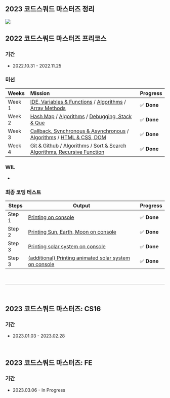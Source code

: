 ## 2023 코드스쿼드 마스터즈 정리

<img src="https://user-images.githubusercontent.com/92138751/204077172-b71ea6c7-6faf-4d88-89c3-98d54b4ac672.png">

<br>

## 2022 코드스쿼드 마스터즈 프리코스

### 기간

- 2022.10.31 - 2022.11.25

### 미션

| Weeks  | Mission                                                      | Progress   |
| :----- | :----------------------------------------------------------- | :--------- |
| Week 1 | [IDE, Variables & Functions]() / [Algorithms]() / [Array Methods]() | ✅ **Done** |
| Week 2 | [Hash Map]() / [Algorithms]() / [Debugging, Stack & Que]()   | ✅ **Done** |
| Week 3 | [Callback, Synchronous & Asynchronous]() / [Algorithms]() / [HTML & CSS, DOM]() | ✅ **Done** |
| Week 4 | [Git & Github]() / [Algorithms]() / [Sort & Search Algorithms, Recursive Function]() | ✅ **Done** |

### WIL 

- 

### 최종 코딩 테스트

| Steps  | Output                                                     | Progress   |
| ------ | ---------------------------------------------------------- | ---------- |
| Step 1 | [Printing on console]()                                    | ✅ **Done** |
| Step 2 | [Printing Sun, Earth, Moon on console]()                   | ✅ **Done** |
| Step 3 | [Printing solar system on console]()                       | ✅ **Done** |
| Step 3 | [(additional) Printing animated solar system on console]() | ✅ **Done** |

<br>

---

<br>

## 2023 코드스쿼드 마스터즈: CS16

### 기간

- 2023.01.03 - 2023.02.28

<br>

## 2023 코드스쿼드 마스터즈: FE

### 기간

- 2023.03.06 - In Progress
